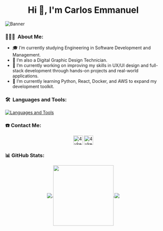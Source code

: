 <h1 align="center">Hi 👋, I'm Carlos Emmanuel</h1>

![Banner](https://github.com/user-attachments/assets/960a701f-34a0-458a-8419-e59d272ae3eb)

### 👨🏽‍💻 &nbsp;About Me:

- 🎓&nbsp;I’m currently studying Engineering in Software Development and Management.
- 🎨&nbsp;I’m also a Digital Graphic Design Technician.
- 🔭&nbsp;I’m currently working on improving my skills in UX/UI design and full-stack development through hands-on projects and real-world applications.
- 🌱&nbsp;I’m currently learning Python, React, Docker, and AWS to expand my development toolkit.

### 🛠️ &nbsp;Languages and Tools:
[![Languages and Tools](https://skillicons.dev/icons?i=html,css,js,ts,php,bootstrap,angular,laravel,arduino,nodejs,tailwind,mysql,firebase,git,github,ai,figma,xd,ps,vscode&perline=10)](https://skillicons.dev)

### ☎️ Contact Me:

<p align="center">
  <a href="https://www.linkedin.com/in/carlos-emmanuel-almaraz-pérez-8417382bb" target="blank">
    <img align="center"
      src="https://img.shields.io/badge/LinkedIn-%230A66C2?style=for-the-badge&logo=linkedin&logoColor=white"
      alt="4yken" height="30" /></a>
  <a href="mailto:almaraz.contac@gmail.com" target="blank"><img align="center"
      src="https://img.shields.io/badge/Gmail-%23EA4335?style=for-the-badge&logo=gmail&logoColor=white" alt="4yken"
      height="30" /></a>
</p>

### 📊 GitHub Stats:
<p align="center">
  <a href="https://github.com/4yken">
    <img align="center"
      src="https://github-readme-stats.vercel.app/api?username=4yken&show_icons=true&theme=dracula" />
  </a>
  <a href="https://github.com/4yken">
    <img height=195 align="center"
      src="https://github-readme-stats.vercel.app/api/top-langs/?username=4yken&layout=compact&theme=dracula" />
  </a>
  <a href="https://github.com/4yken">
    <img align="center"
      src="https://github-readme-streak-stats.herokuapp.com/?user=4yken&theme=dracula" />
  </a>
</p>
